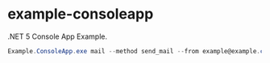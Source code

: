 # example-consoleapp

.NET 5 Console App Example.

```powershell
Example.ConsoleApp.exe mail --method send_mail --from example@example.com --to example@example.com --subject TestSubject --body TestBody
```
